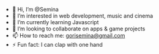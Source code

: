 - 👋 Hi, I’m @Semina
- 👀 I’m interested in web development, music and cinema
- 🌱 I’m currently learning Javascript
- 💞️ I’m looking to collaborate on apps & game projects
- 📫 How to reach me: gorisemina@gmail.com
- ⚡ Fun fact: I can clap with one hand

<!---
SeminaGk/SeminaGk is a ✨ special ✨ repository because its `README.md` (this file) appears on your GitHub profile.
You can click the Preview link to take a look at your changes.
--->
